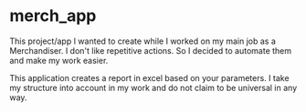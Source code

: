 # merch_app
This project/app I wanted to create while I worked on my main job as a Merchandiser. 
I don't like repetitive actions. So I decided to automate them and make my work easier.

This application creates a report in excel based on your parameters. I take my structure into account in my work and do not claim to be universal in any way. 
